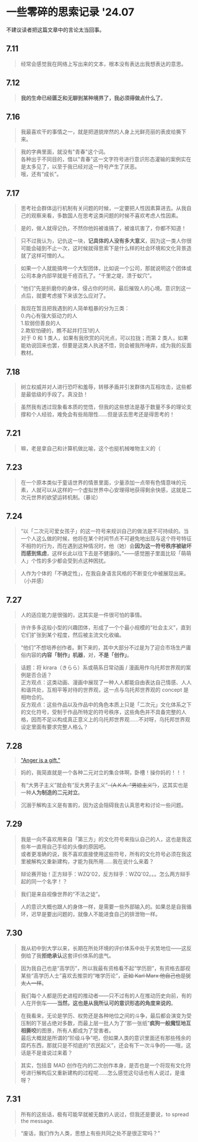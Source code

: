 # 一些零碎的思索记录 '24.07

<notice>不建议读者把这篇文章中的言论太当回事。</notice>

## 7.11

> 经常会感觉我在网络上写出来的文本，根本没有表达出我想表达的意思。

## 7.12

> **我的生命已经匮乏和无聊到某种境界了，我必须得做点什么了**。

## 7.16

> 我最喜欢干的事情之一，就是把道貌岸然的人身上光鲜亮丽的表皮给撕下来。

> 我的字典里面，就没有"青春"这个词。<br>
各种出于不同目的，借以"青春"这一文字符号进行意识形态灌输的案例实在是太多见了，以至于我已经对这一符号产生了厌恶。<br>
哦，还有“成长”。

## 7.17

> 思考社会群体运行机制有关问题的时候，一定要把人性因素算进去。从我自己的观察来看，多数国人在思考这类问题的时候不喜欢考虑人性因素。

> 是的，做人就得记仇，不然你他妈被谁搞了，被谁坑害了，你都不知道！

> 只不过我认为，记仇这一块，**记具体的人没有多大意义**，因为这一类人你很可能会碰到不止一次，这时候就得思索下是什么样的社会环境和文化背景造就了这样可憎的人。

> 如果一个人就能搞垮一个大型团体，比如说一个公司，那就说明这个团体或公司本身内部早就是千疮百孔了。“千里之堤，溃于蚁穴”。

> “他们”先是折磨你的身体，侵占你的时间，最后摧毁人的心境。意识到这一点后，就要考虑接下来该怎么应对了。

> 我现在暂且把我遇到的人简单粗暴的分为三类：<br>
0.内心有强大驱动力的人<br>
1.软弱但善良的人<br>
2.欺软怕硬的，瞧不起并打压1的人<br>
对于 0 和 1 类人，如果有我欣赏的闪光点，可以拉拢；而第 2 类人，如果能劝说回来也罢，但要是这类人执迷不悟，则会被我所唾弃，成为我的反面教材。

## 7.18

> 树立权威并对人进行恐吓和羞辱，转移矛盾并引发群体内互相攻击，这些都是最低级的手段了。真没劲！

> 虽然我有透过现象看本质的觉悟，但我的这些想法是基于数量不多的理论支撑和个人经验，难免会有些局限性……但是该去思考还是得思考的！

## 7.21

> 嘛，老是拿自己和计算机做比喻，这个也挺机械唯物主义的（

## 7.23

> 在一个原本类似于童话世界的情景里面，少量添加一点带有色情意味的元素，人就可以从这样的一个虚拟世界中心安理得地获得剩余快感，这就是二次元世界的欲望运转机制。（暴论）

## 7.24

> “以「二次元可爱女孩子」的这一符号来规训自己的做法是不可持续的。当一个人这么做的时候，他将在某个时间节点不可避免地出现与这个符号特征不相符的行为，而在遇到这种情况时，他（她）会**因为这一符号秩序被破坏而感到焦虑**，这样长此以往下去是不健康的。”——感觉圈子里面比较「萌萌人」个性的多少都会受到点这种困扰。

> 人作为个体的「不确定性」，在我自身语言风格的不断变化中被展现出来。（小并感）

## 7.27

> 人的适应能力是很强的，这其实是一件很可怕的事情。

> 许许多多这般小型的兴趣团体，形成了一个个最小规模的“社会主义”，直到它们扩张到某个程度，然后被主流文化收编。

> “他们”不想培养创作者。剩下来的，其中大部分不过是为了迎合市场生产庸俗内容的**内容「制作」机器**，对，**不是「创作」**。

> 话题：将 kirara（きらら）系或萌系日常动画 / 漫画用作乌托邦世界观的案例是否合适？<br>
正方观点：这类动画、漫画中展现了一种人人都能自由表达自己情感、人人和谐共处，互相平等对待的世界观，这一点与乌托邦世界观的 concept 是相吻合的。<br>
反方观点：这些作品以及作品中的角色本质上只是「二次元」文化体系之下的文化符号，受制于作品所特定的符号秩序，这些角色并不具备完整的人格，因而不足以构成真正意义上的乌托邦世界观……不对呀，乌托邦世界观设定里面有要求完整人格么？

## 7.28

> ["Anger is a gift."](https://music.163.com/#/song?id=18831026)

> 妈的，我简直就是一个各种二元对立的集合体啊，卧槽！操你妈的！！！

> 有“大男子主义”就会有“反大男子主义”~~（A.K.A. “男娘主义”）~~，这其实也是一种**人为制造的二元对立**。

> 沉溺于解构主义是有害的，因为这会阻碍我去认真思考和讨论一些问题。

## 7.29

> 我是一向不喜欢用来自「第三方」的文化符号来指认自己的人，这也是我这些年一直用自己手绘的头像的原因吧。<br>
或者更准确的说，我不喜欢直接使用这些符号，所有的文化符号必须在我这里被解构又重新建构，才能为我所用……我在说什么来着？

> 辩论赛开始！正方辩手：WZQ'02，反方辩手：WZQ'02。。。怎么两方辩手起的同一个名字！？

> 我们是来自视像世界的“不法之徒”。

> 人的意识大概也跟人的身体一样，是需要一些外部输入的。如果总是自我循环，迟早是要出问题的，就像人不能进食自己的排泄物一样。

## 7.30

> 我从初中到大学以来，长期在所处环境的评价体系中处于劣势地位——这反倒给了我**拒绝承认**这套评价体系的底气。

> 因为我自己也是“高学历”，所以我最有资格看不起“学历厨”，有资格去鄙视某些“高学历人士”喜欢去推崇的“唯学历论”，~~正如 Karl Marx 他自己也是犹太人一样~~。

> 我们每个人都是历史进程的推动者——只不过有的人在推动历史向前，有的人在开倒车——**当然，这也是从我所认可的意识形态的角度来说的**。

> 在我看来，无论是学历、权势还是各种地位之间的斗争，最后都会演变为受压制的下层占绝对多数，而最上层一批人为了“那一张纸”**疯狗一般魔怔地互相撕咬**的图景，所有人都成为了受害者。<br>
最后大概就是所谓的“阶级斗争”吧，但如果人类的意识里面还有那些残余的腐朽东西，那就只是不彻底的“农民起义”，还会有下一次斗争的——哦，这话是不是谁说过来着？

> 其实，包括音 MAD 创作在内的二次创作本身，是否也是一个将现有文化符号进行解构后又重新建构的过程呢……怎么感觉这句话也有人说过，是谁呀？

## 7.31

> 所有的这些话，极有可能早就被无数的人说过，但我还是要说，to spread the message.

> “废话，我们作为人类，思想上有些共同之处不是很正常吗？”
